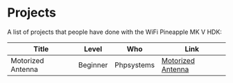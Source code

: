 # Projects

A list of projects that people have done with the WiFi Pineapple MK V HDK:


| Title | Level | Who | Link |
|---|---|---|---|
| Motorized Antenna | Beginner | Phpsystems | [Motorized Antenna](hdk_motorizedantenna.md) |

